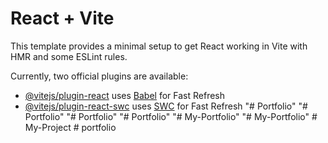 # React + Vite

This template provides a minimal setup to get React working in Vite with HMR and some ESLint rules.

Currently, two official plugins are available:

- [@vitejs/plugin-react](https://github.com/vitejs/vite-plugin-react/blob/main/packages/plugin-react/README.md) uses [Babel](https://babeljs.io/) for Fast Refresh
- [@vitejs/plugin-react-swc](https://github.com/vitejs/vite-plugin-react-swc) uses [SWC](https://swc.rs/) for Fast Refresh
"# Portfolio" 
"# Portfolio" 
"# Portfolio" 
"# Portfolio" 
"# My-Portfolio" 
"# My-Portfolio" 
#   M y - P r o j e c t  
 #   p o r t f o l i o  
 